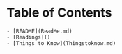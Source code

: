 # Table of Contents

    - [README](ReadMe.md)
    - [Readings]()
    - [Things to Know](Thingstoknow.md)
